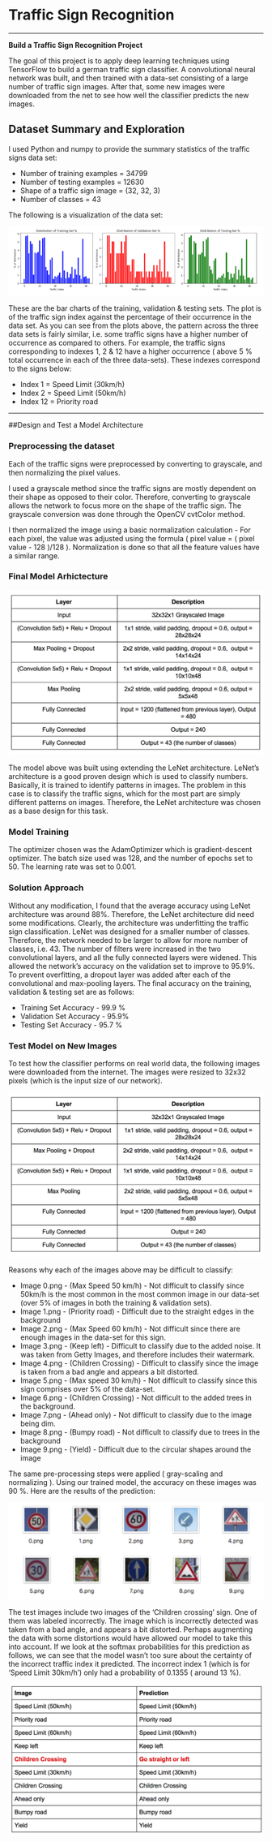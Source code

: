 # Traffic Sign Recognition

---

**Build a Traffic Sign Recognition Project**

The goal of this project is to apply deep learning techniques using TensorFlow to build a german traffic sign classifier. A convolutional neural network was built, and then trained with a data-set consisting of a large number of traffic sign images. After that, some new images were downloaded from the net to see how well the classifier predicts the new images.

[//]: # (Image References)

[image1]: ./images/dataset_visualization.png "Visualization"
[image2]: ./images/model_architecture.png "Model Architecture"
[image3]: ./images/example_images.png "Example Images"
[image4]: ./images/prediction_table.png "Prediction Table"
[image5]: ./images/softmax_incorrect_prediction.png "Softmax for Incorrect Prediction"

## Dataset Summary and Exploration

I used Python and numpy to provide the summary statistics of the traffic signs data set:
* Number of training examples = 34799
* Number of testing examples  = 12630
* Shape of a traffic sign image = (32, 32, 3)
* Number of classes = 43

The following is a visualization of the data set:

![alt text][image1]

These are the bar charts of the training, validation & testing sets. The plot is of the traffic sign index against the percentage of their occurrence in the data set. As you can see from the plots above, the pattern across the three data sets is fairly similar, i.e. some traffic signs have a higher number of occurrence as compared to others. For example, the traffic signs corresponding to indexes 1, 2 & 12 have a higher occurrence ( above 5 % total occurrence in each of the three data-sets). These indexes correspond to the signs below:
* Index 1   = Speed Limit (30km/h)
* Index 2   = Speed Limit (50km/h)
* Index 12 = Priority road

---
##Design and Test a Model Architecture

### Preprocessing the dataset
Each of the traffic signs were preprocessed by converting to grayscale, and then normalizing the pixel values. 
 
I used a grayscale method since the traffic signs are mostly dependent on their shape as opposed to their color. Therefore, converting to grayscale allows the network to focus more on the shape of the traffic sign. The grayscale conversion was done through the OpenCV cvtColor method.
 
I then normalized the image using a basic normalization calculation - For each pixel, the value was adjusted using the formula ( pixel value = ( pixel value - 128 )/128 ). Normalization is done so that all the feature values have a similar range.

### Final Model Arhictecture

![alt text][image2]

The model above was built using extending the LeNet architecture. LeNet’s architecture is a good proven design which is used to classify numbers. Basically, it is trained to identify patterns in images. The problem in this case is to classify the traffic signs, which for the most part are simply different patterns on images. Therefore, the LeNet architecture was chosen as a base design for this task.

### Model Training
The optimizer chosen was the AdamOptimizer which is gradient-descent optimizer. The batch size used was 128, and the number of epochs set to 50. The learning rate was set to 0.001.

### Solution Approach
Without any modification, I found that the average accuracy using LeNet architecture was around 88%. Therefore, the LeNet architecture did need some modifications. Clearly, the architecture was underfitting the traffic sign classification. LeNet was designed for a smaller number of classes. Therefore, the network needed to be larger to allow for more number of classes, i.e. 43. The number of filters were increased in the two convolutional layers, and all the fully connected layers were widened. This allowed the network’s accuracy on the validation set to improve to 95.9%. To prevent overfitting, a dropout layer was added after each of the convolutional and max-pooling layers. The final accuracy on the training, validation & testing set are as follows:
 
* Training Set Accuracy - 99.9 %
* Validation Set Accuracy - 95.9%
* Testing Set Accuracy - 95.7 %

### Test Model on New Images
To test how the classifier performs on real world data, the  following images were downloaded from the internet. The images were resized to 32x32 pixels (which is the input size of our network). 

![alt text][image2]

Reasons why each of the images above may be difficult to classify:
* Image 0.png - (Max Speed 50 km/h) - Not difficult to classify since 50km/h is the most common in the most common image in our data-set (over 5% of images in both the training & validation sets).
* Image 1.png - (Priority road) - Difficult due to the straight edges in the background
* Image 2.png - (Max Speed 60 km/h) - Not difficult since there are enough images in the data-set for this sign.
* Image 3.png - (Keep left) - Difficult to classify due to the added noise. It was taken from Getty Images, and therefore includes their watermark.
* Image 4.png - (Children Crossing) - Difficult to classify since the image is taken from a bad angle and appears a bit distorted.
* Image 5.png - (Max speed 30 km/h) - Not difficult to classify since this sign comprises over 5% of the data-set.
* Image 6.png - (Children Crossing) - Not difficult to the added trees in the background.
* Image 7.png - (Ahead only) - Not difficult to classify due to the image being dim.
* Image 8.png - (Bumpy road) - Not difficult to classify due to trees in the background
* Image 9.png - (Yield) - Difficult due to the circular shapes around the image
 
The same pre-processing steps were applied ( gray-scaling and normalizing ). Using our trained model, the accuracy on these images was 90 %. Here are the results of the prediction:

![alt text][image3]

The test images include two images of the ‘Children crossing’ sign. One of them was labeled incorrectly. The image which is incorrectly detected was taken from a bad angle, and appears a bit distorted. Perhaps augmenting the data with some distortions would have allowed our model to take this into account. If we look at the softmax probabilities for this prediction as follows, we can see that the model wasn’t too sure about the certainty of the incorrect traffic index it predicted. The incorrect index 1 (which is for ‘Speed Limit 30km/h’) only had a probability of 0.1355 ( around 13 %).

![alt text][image4]

